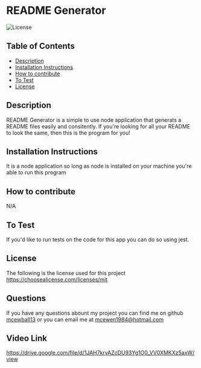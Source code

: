 # README Generator

![License](https://img.shields.io/static/v1?label=license&message=mit&color=success)

## Table of Contents

-   [Description](#description)
-   [Installation Instructions](#installation-instructions)
-   [How to contribute](#how-to-contribute)
-   [To Test](#to-test)
-   [License](#license)

## Description

README Generator is a simple to use node application that generats a README files easily and consitently. If you're looking for all your README to look the same, then this is the program for you!

## Installation Instructions

It is a node application so long as node is installed on your machine you're able to run this program

## How to contribute

N/A

## To Test

If you'd like to run tests on the code for this app you can do so using jest.

## License

The following is the license used for this project <br> https://choosealicense.com/licenses/mit

## Questions

If you have any questions abount my project you can find me on github [mcewball13](https://github.com/mcewball13) or you can email me at mcewen1984@hotmail.com

## Video Link

https://drive.google.com/file/d/1JAH7krvAZcDU93Yg1O0_VV0XMKXz5axW/view
